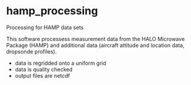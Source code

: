 # hamp_processing
Processing for HAMP data sets

This software processess measurement data from the HALO Microwave Package (HAMP) and additional data (aircraft attitude and location data, dropsonde profiles).

- data is regridded onto a uniform grid
- data is quality checked
- output files are netcdf
